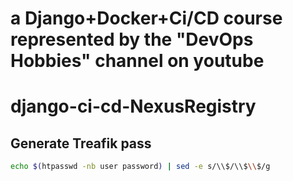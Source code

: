 # a Django+Docker+Ci/CD course represented by the "DevOps Hobbies" channel on youtube
# django-ci-cd-NexusRegistry

## Generate Treafik pass
```bash
echo $(htpasswd -nb user password) | sed -e s/\\$/\\$\\$/g
```
